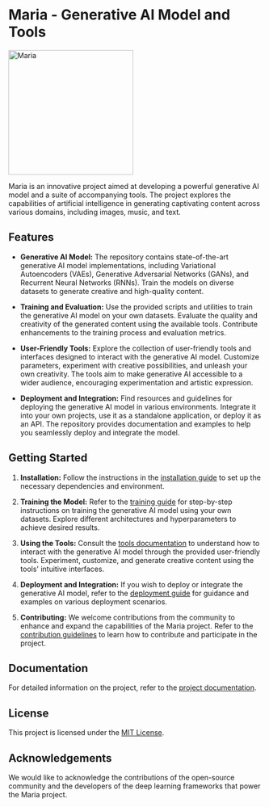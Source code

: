# Maria - Generative AI Model and Tools

<img width="247" alt="Maria" src="https://github.com/Monyble/Maria/assets/54072018/f3c5a713-83c6-4659-8c9f-157ce6dc0880">


Maria is an innovative project aimed at developing a powerful generative AI model and a suite of accompanying tools. The project explores the capabilities of artificial intelligence in generating captivating content across various domains, including images, music, and text.

## Features

- **Generative AI Model:** The repository contains state-of-the-art generative AI model implementations, including Variational Autoencoders (VAEs), Generative Adversarial Networks (GANs), and Recurrent Neural Networks (RNNs). Train the models on diverse datasets to generate creative and high-quality content.

- **Training and Evaluation:** Use the provided scripts and utilities to train the generative AI model on your own datasets. Evaluate the quality and creativity of the generated content using the available tools. Contribute enhancements to the training process and evaluation metrics.

- **User-Friendly Tools:** Explore the collection of user-friendly tools and interfaces designed to interact with the generative AI model. Customize parameters, experiment with creative possibilities, and unleash your own creativity. The tools aim to make generative AI accessible to a wider audience, encouraging experimentation and artistic expression.

- **Deployment and Integration:** Find resources and guidelines for deploying the generative AI model in various environments. Integrate it into your own projects, use it as a standalone application, or deploy it as an API. The repository provides documentation and examples to help you seamlessly deploy and integrate the model.

## Getting Started

1. **Installation:** Follow the instructions in the [installation guide](docs/installation.md) to set up the necessary dependencies and environment.

2. **Training the Model:** Refer to the [training guide](docs/training.md) for step-by-step instructions on training the generative AI model using your own datasets. Explore different architectures and hyperparameters to achieve desired results.

3. **Using the Tools:** Consult the [tools documentation](docs/tools.md) to understand how to interact with the generative AI model through the provided user-friendly tools. Experiment, customize, and generate creative content using the tools' intuitive interfaces.

4. **Deployment and Integration:** If you wish to deploy or integrate the generative AI model, refer to the [deployment guide](docs/deployment.md) for guidance and examples on various deployment scenarios.

5. **Contributing:** We welcome contributions from the community to enhance and expand the capabilities of the Maria project. Refer to the [contribution guidelines](CONTRIBUTING.md) to learn how to contribute and participate in the project.

## Documentation

For detailed information on the project, refer to the [project documentation](docs/).

## License

This project is licensed under the [MIT License](LICENSE).

## Acknowledgements

We would like to acknowledge the contributions of the open-source community and the developers of the deep learning frameworks that power the Maria project.
